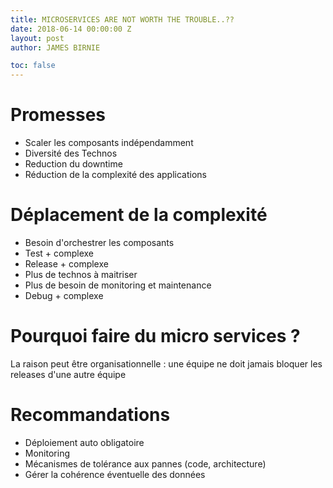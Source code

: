 ```yaml
---
title: MICROSERVICES ARE NOT WORTH THE TROUBLE..??
date: 2018-06-14 00:00:00 Z
layout: post
author: JAMES BIRNIE

toc: false
---
```


# Promesses 

* Scaler les composants indépendamment 
* Diversité des Technos 
* Reduction du downtime
* Réduction de la complexité des applications

# Déplacement de la complexité

* Besoin d'orchestrer les composants
* Test + complexe
* Release + complexe
* Plus de technos à maitriser
* Plus de besoin de monitoring et maintenance
* Debug + complexe

# Pourquoi faire du micro services ?

La raison peut être organisationnelle : une équipe ne doit jamais bloquer les releases d'une autre équipe 

# Recommandations

* Déploiement auto obligatoire
* Monitoring
* Mécanismes de tolérance aux pannes (code, architecture)
* Gérer la cohérence éventuelle des données